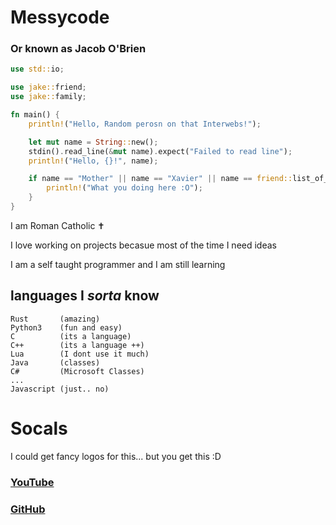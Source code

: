 # Messycode

### Or known as Jacob O'Brien

``` rust
use std::io;

use jake::friend;
use jake::family;

fn main() {
    println!("Hello, Random perosn on that Interwebs!");

    let mut name = String::new();
    stdin().read_line(&mut name).expect("Failed to read line");
    println!("Hello, {}!", name);

    if name == "Mother" || name == "Xavier" || name == friend::list_of_friends.as_str() || name == friend::list_of_family_mem.as_str() { //lol
        println!("What you doing here :O");
    }
}
```
I am Roman Catholic ✝️ 

I love working on projects becasue most of the time I need ideas 

I am a self taught programmer and I am still learning 



## languages I *sorta* know
```
Rust       (amazing)
Python3    (fun and easy)
C          (its a language)
C++        (its a language ++)
Lua        (I dont use it much)
Java       (classes)
C#         (Microsoft Classes)
...
Javascript (just.. no)

```




# Socals 

I could get fancy logos for this... but you get this :D

### [YouTube](https://www.youtube.com/channel/UCfqJ_DJfVm7xdT37XILd9lw) 

### [GitHub](https://github.com/messycode0)






